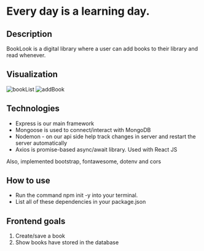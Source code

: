 # Every day is a learning day. 

## Description 
BookLook is a digital library where a user can add books to their library and read whenever. 

## Visualization
![bookList](https://user-images.githubusercontent.com/100849803/190636053-12bfacbc-e41d-4ee8-a92f-1c800bc044a5.png)
![addBook](https://user-images.githubusercontent.com/100849803/190637348-9175ac82-d87b-47cf-848c-3df5d621dc60.png)



## Technologies 
- Express is our main framework
- Mongoose is used to connect/interact with MongoDB
- Nodemon - on our api side help track changes in server and restart the server automatically
- Axios is promise-based async/await library. Used with React JS

Also, implemented bootstrap, fontawesome, dotenv and cors

## How to use

- Run the command npm init -y into your terminal. 
- List all of these dependencies in your package.json

## Frontend goals
1. Create/save a book
2. Show books have stored in the database
